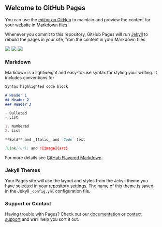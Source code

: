 ## Welcome to GitHub Pages

You can use the [editor on GitHub](https://github.com/kawaihirofumx/mitenjyaneyo/edit/master/README.md) to maintain and preview the content for your website in Markdown files.

Whenever you commit to this repository, GitHub Pages will run [Jekyll](https://jekyllrb.com/) to rebuild the pages in your site, from the content in your Markdown files.

<a target="_blank"  href="https://www.amazon.co.jp/gp/product/B07ZPS4FSW/ref=as_li_tl?ie=UTF8&camp=247&creative=1211&creativeASIN=B07ZPS4FSW&linkCode=as2&tag=megamouse-22&linkId=eb7bf2e153e2f93a0fd9317d8e2003c4"><img border="0" src="//ws-fe.amazon-adsystem.com/widgets/q?_encoding=UTF8&MarketPlace=JP&ASIN=B07ZPS4FSW&ServiceVersion=20070822&ID=AsinImage&WS=1&Format=_SL250_&tag=megamouse-22" ></a><img src="//ir-jp.amazon-adsystem.com/e/ir?t=megamouse-22&l=am2&o=9&a=B07ZPS4FSW" width="1" height="1" border="0" alt="" style="border:none !important; margin:0px !important;" />
<a target="_blank"  href="https://www.amazon.co.jp/gp/product/B07FDW61HX/ref=as_li_tl?ie=UTF8&camp=247&creative=1211&creativeASIN=B07FDW61HX&linkCode=as2&tag=megamouse-22&linkId=e591c10fe0d02d8528022ba9af9626f1"><img border="0" src="//ws-fe.amazon-adsystem.com/widgets/q?_encoding=UTF8&MarketPlace=JP&ASIN=B07FDW61HX&ServiceVersion=20070822&ID=AsinImage&WS=1&Format=_SL250_&tag=megamouse-22" ></a><img src="//ir-jp.amazon-adsystem.com/e/ir?t=megamouse-22&l=am2&o=9&a=B07FDW61HX" width="1" height="1" border="0" alt="" style="border:none !important; margin:0px !important;" />
<a target="_blank"  href="https://www.amazon.co.jp/gp/product/B07MXCKJ2D/ref=as_li_tl?ie=UTF8&camp=247&creative=1211&creativeASIN=B07MXCKJ2D&linkCode=as2&tag=megamouse-22&linkId=fec7826037c1ccb485409dc55fc8f145"><img border="0" src="//ws-fe.amazon-adsystem.com/widgets/q?_encoding=UTF8&MarketPlace=JP&ASIN=B07MXCKJ2D&ServiceVersion=20070822&ID=AsinImage&WS=1&Format=_SL250_&tag=megamouse-22" ></a><img src="//ir-jp.amazon-adsystem.com/e/ir?t=megamouse-22&l=am2&o=9&a=B07MXCKJ2D" width="1" height="1" border="0" alt="" style="border:none !important; margin:0px !important;" />

### Markdown

Markdown is a lightweight and easy-to-use syntax for styling your writing. It includes conventions for

```markdown
Syntax highlighted code block

# Header 1
## Header 2
### Header 3

- Bulleted
- List

1. Numbered
2. List

**Bold** and _Italic_ and `Code` text

[Link](url) and ![Image](src)
```

For more details see [GitHub Flavored Markdown](https://guides.github.com/features/mastering-markdown/).

### Jekyll Themes

Your Pages site will use the layout and styles from the Jekyll theme you have selected in your [repository settings](https://github.com/kawaihirofumx/mitenjyaneyo/settings). The name of this theme is saved in the Jekyll `_config.yml` configuration file.

### Support or Contact

Having trouble with Pages? Check out our [documentation](https://help.github.com/categories/github-pages-basics/) or [contact support](https://github.com/contact) and we’ll help you sort it out.

